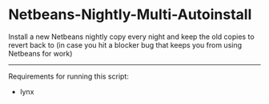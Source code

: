 Netbeans-Nightly-Multi-Autoinstall
==================================

Install a new Netbeans nightly copy every night and keep the old copies to revert back to (in case you hit a blocker bug that keeps you from using Netbeans for work)



-------------------------------
Requirements for running this script:

 - lynx

